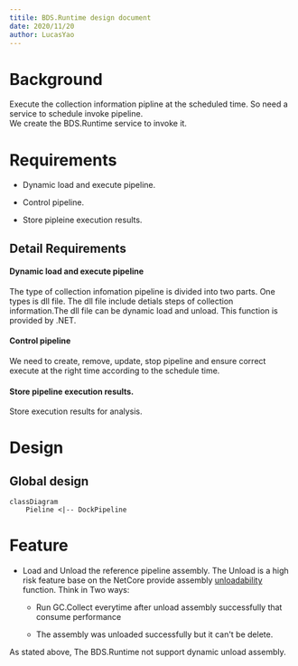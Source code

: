 ```yaml
---
titile: BDS.Runtime design document
date: 2020/11/20
author: LucasYao
---
```

# Background
Execute the collection information pipline at the scheduled time. So need a service to schedule invoke pipeline.  
We create the BDS.Runtime service to invoke it.

# Requirements
+ Dynamic load and execute pipeline.

+ Control pipeline.

+ Store pipleine execution results.

## Detail Requirements

#### Dynamic load and execute pipeline
The type of collection infomation pipeline is divided into two parts. One types is dll file.
The dll file include detials steps of collection information.The dll file can be dynamic load and unload. This function is provided by .NET.

#### Control pipeline
We need to create, remove, update, stop pipeline and ensure correct execute at the right time according to the schedule time.

#### Store pipeline execution results.
Store execution results for analysis.

# Design
## Global design

```mermaid
classDiagram
    Pieline <|-- DockPipeline
```
# Feature

+ Load and Unload the reference pipeline assembly.
The Unload is a high risk feature base on the NetCore provide assembly [unloadability](https://docs.microsoft.com/en-us/dotnet/standard/assembly/unloadability) function. 
Think in Two ways:

  - Run GC.Collect everytime after unload assembly successfully that consume performance
  
  - The assembly was unloaded successfully but it can't be delete.  
  
As stated above, The BDS.Runtime not support dynamic unload assembly.
